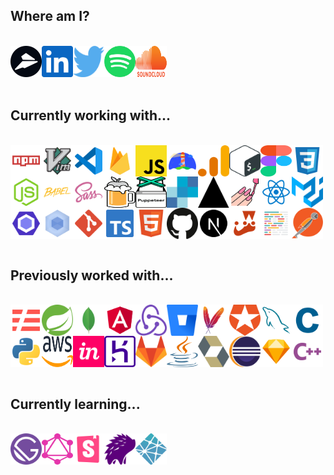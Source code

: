 <h2>Where am I?</h2><br /><div style="display: flex; flex-wrap: wrap;"><a href="https://flylance.com/"><img src="./assets/flylance.svg" alt="flylance" width="50" height="50" /></a><a href="https://www.linkedin.com/in/jacksonblankenship/"><img src="./assets/linkedin.svg" alt="linkedin" width="50" height="50" /></a><a href="https://twitter.com/env_jackson"><img src="./assets/twitter.svg" alt="twitter" width="50" height="50" /></a><a href="https://open.spotify.com/user/1240355717?si=Vf0XhUsDRnGYHza5j5STIQ"><img src="./assets/spotify.svg" alt="spotify" width="50" height="50" /></a><a href="https://soundcloud.com/jacksonblankenship"><img src="./assets/soundcloud.svg" alt="soundcloud" width="50" height="50" /></a></div><br /><h2>Currently working with...</h2><br /><div style="display: flex; flex-wrap: wrap;"><img src="./assets/npm.svg" alt="npm" width="50" height="50" /><img src="./assets/vim.svg" alt="vim" width="50" height="50" /><img src="./assets/vscode.svg" alt="vscode" width="50" height="50" /><img src="./assets/firebase.svg" alt="firebase" width="50" height="50" /><img src="./assets/javascript.svg" alt="javascript" width="50" height="50" /><img src="./assets/lighthouse.svg" alt="lighthouse" width="50" height="50" /><img src="./assets/analytics.svg" alt="analytics" width="50" height="50" /><img src="./assets/bash.svg" alt="bash" width="50" height="50" /><img src="./assets/figma.svg" alt="figma" width="50" height="50" /><img src="./assets/css3.svg" alt="css3" width="50" height="50" /><img src="./assets/node.svg" alt="node" width="50" height="50" /><img src="./assets/babel.svg" alt="babel" width="50" height="50" /><img src="./assets/sass.svg" alt="sass" width="50" height="50" /><img src="./assets/homebrew.svg" alt="homebrew" width="50" height="50" /><img src="./assets/puppeteer.svg" alt="puppeteer" width="50" height="50" /><img src="./assets/sendgrid.svg" alt="sendgrid" width="50" height="50" /><img src="./assets/vercel.svg" alt="vercel" width="50" height="50" /><img src="./assets/styled.svg" alt="styled" width="50" height="50" /><img src="./assets/reactts.svg" alt="reactts" width="50" height="50" /><img src="./assets/material-ui.svg" alt="material-ui" width="50" height="50" /><img src="./assets/eslint.svg" alt="eslint" width="50" height="50" /><img src="./assets/webpack.svg" alt="webpack" width="50" height="50" /><img src="./assets/git.svg" alt="git" width="50" height="50" /><img src="./assets/typescript.svg" alt="typescript" width="50" height="50" /><img src="./assets/html5.svg" alt="html5" width="50" height="50" /><img src="./assets/github.svg" alt="github" width="50" height="50" /><img src="./assets/next.svg" alt="next" width="50" height="50" /><img src="./assets/jest.svg" alt="jest" width="50" height="50" /><img src="./assets/prettier.svg" alt="prettier" width="50" height="50" /><img src="./assets/postman.svg" alt="postman" width="50" height="50" /></div><br /><h2>Previously worked with...</h2><br /><div style="display: flex; flex-wrap: wrap;"><img src="./assets/serverless.svg" alt="serverless" width="50" height="50" /><img src="./assets/spring.svg" alt="spring" width="50" height="50" /><img src="./assets/mongo.svg" alt="mongo" width="50" height="50" /><img src="./assets/angular.svg" alt="angular" width="50" height="50" /><img src="./assets/redux.svg" alt="redux" width="50" height="50" /><img src="./assets/bitbucket.svg" alt="bitbucket" width="50" height="50" /><img src="./assets/maven.svg" alt="maven" width="50" height="50" /><img src="./assets/auth0.svg" alt="auth0" width="50" height="50" /><img src="./assets/mysql.svg" alt="mysql" width="50" height="50" /><img src="./assets/c.svg" alt="c" width="50" height="50" /><img src="./assets/python.svg" alt="python" width="50" height="50" /><img src="./assets/aws.svg" alt="aws" width="50" height="50" /><img src="./assets/invision.svg" alt="invision" width="50" height="50" /><img src="./assets/heroku.svg" alt="heroku" width="50" height="50" /><img src="./assets/gitlab.svg" alt="gitlab" width="50" height="50" /><img src="./assets/java.svg" alt="java" width="50" height="50" /><img src="./assets/hibernate.svg" alt="hibernate" width="50" height="50" /><img src="./assets/eclipse.svg" alt="eclipse" width="50" height="50" /><img src="./assets/sketch.svg" alt="sketch" width="50" height="50" /><img src="./assets/cpp.svg" alt="cpp" width="50" height="50" /></div><br /><h2>Currently learning...</h2><br /><div style="display: flex; flex-wrap: wrap;"><img src="./assets/gatsby.svg" alt="gatsby" width="50" height="50" /><img src="./assets/graphql.svg" alt="graphql" width="50" height="50" /><img src="./assets/storybook.svg" alt="storybook" width="50" height="50" /><img src="./assets/percy.svg" alt="percy" width="50" height="50" /><img src="./assets/netlify.svg" alt="netlify" width="50" height="50" /></div><br />